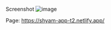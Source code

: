 Screenshot
![image](https://github.com/user-attachments/assets/83b9c0ee-b4c4-485e-b5a8-326385234235)

Page: https://shyam-app-t2.netlify.app/
